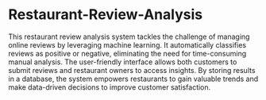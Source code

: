 # Restaurant-Review-Analysis
This restaurant review analysis system tackles the challenge of managing online reviews by leveraging machine learning. It automatically classifies reviews as positive or negative, eliminating the need for time-consuming manual analysis.  The user-friendly interface allows both customers to submit reviews and restaurant owners to access insights. By storing results in a database, the system empowers restaurants to gain valuable trends and make data-driven decisions to improve customer satisfaction.
